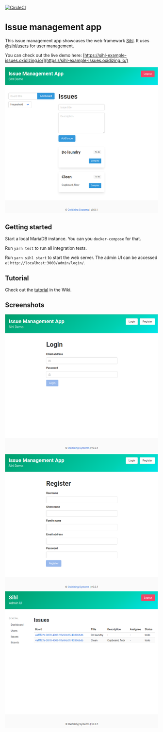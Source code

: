 [![CircleCI](https://circleci.com/gh/oxidizing/sihl-example-issues.svg?style=svg&circle-token=1351b6152d0a4c49555dada65d80fa977159028c)](https://circleci.com/gh/oxidizing/sihl-example-issues)

# Issue management app

This issue management app showcases the web framework [Sihl](https://github.com/oxidizing/sihl/). It uses [@sihl/users](https://www.npmjs.com/package/@sihl/users) for user management.

You can check out the live demo here: [https://sihl-example-issues.oxidizing.io/](https://sihl-example-issues.oxidizing.io/)

![Screenshot](/images/screen3.png)

## Getting started

Start a local MariaDB instance. You can you `docker-compose` for that.

Run `yarn test` to run all integration tests.

Run `yarn sihl start` to start the web server. The admin UI can be accessed at `http://localhost:3000/admin/login/`.

## Tutorial

Check out the [tutorial](https://github.com/oxidizing/sihl/wiki/Tutorial:-Issue-management-app) in the Wiki.

## Screenshots

![Screenshot](/images/screen1.png)
![Screenshot](/images/screen2.png)
![Screenshot](/images/screen4.png)
